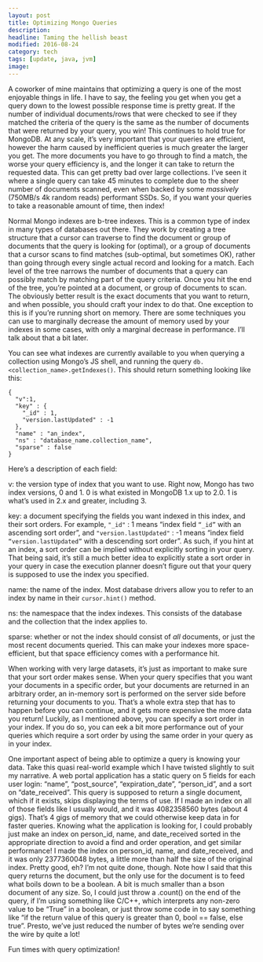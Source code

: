 ```yaml
---
layout: post
title: Optimizing Mongo Queries
description:
headline: Taming the hellish beast
modified: 2016-08-24
category: tech
tags: [update, java, jvm]
image:
---
```

A coworker of mine maintains that optimizing a query is one of the most enjoyable things in life.  I have to say, the feeling you get when you get a query down to the lowest possible response time is pretty great.  If the number of individual documents/rows that were checked to see if they matched the criteria of the query is the same as the number of documents that were returned by your query, you win!  This continues to hold true for MongoDB.  At any scale, it’s very important that your queries are efficient, however the harm caused by inefficient queries is much greater the larger you get.  The more documents you have to go through to find a match, the worse your query efficiency is, and the longer it can take to return the requested data.  This can get pretty bad over large collections.  I’ve seen it where a single query can take 45 minutes to complete due to the sheer number of documents scanned, even when backed by some *massively* (750MB/s 4k random reads) performant SSDs.  So, if you want your queries to take a reasonable amount of time, then index!


Normal Mongo indexes are b-tree indexes.  This is a common type of index in many types of databases out there.  They work by creating a tree structure that a cursor can traverse to find the document or group of documents that the query is looking for (optimal), or a group of documents that a cursor scans to find matches (sub-optimal, but sometimes OK), rather than going through every single actual record and looking for a match.  Each level of the tree narrows the number of documents that a query can possibly match by matching part of the query criteria.  Once you hit the end of the tree, you’re pointed at a document, or group of documents to scan.  The obviously better result is the exact documents that you want to return, and when possible, you should craft your index to do that.  One exception to this is if you’re running short on memory.  There are some techniques you can use to marginally decrease the amount of memory used by your indexes in some cases, with only a marginal decrease in performance.  I’ll talk about that a bit later.

You can see what indexes are currently available to you when querying a collection using Mongo’s JS shell, and running the query `db.<collection_name>.getIndexes()`. This should return something looking like this:

```
{
  "v":1,
  "key" : {
    "_id" : 1,
    "version.lastUpdated" : -1
  },
  "name" : "an_index",
  "ns" : "database_name.collection_name",
  "sparse" : false
}
```

Here’s a description of each field:

v: the version type of index that you want to use. Right now, Mongo has two index versions, 0 and 1. 0 is what existed in MongoDB 1.x up to 2.0. 1 is what’s used in 2.x and greater, including 3.

key: a document specifying the fields you want indexed in this index, and their sort orders. For example, `"_id"` : 1 means “index field `“_id”` with an ascending sort order”, and `"version.lastUpdated"` : -1 means “index field `“version.lastUpdated”` with a descending sort order”. As such, if you hint at an index, a sort order can be implied without explicitly sorting in your query. That being said, it’s still a much better idea to explicitly state a sort order in your query in case the execution planner doesn’t figure out that your query is supposed to use the index you specified.

name: the name of the index. Most database drivers allow you to refer to an index by name in their `cursor.hint()` method.

ns: the namespace that the index indexes. This consists of the database and the collection that the index applies to.

sparse: whether or not the index should consist of *all* documents, or just the most recent documents queried. This can make your indexes more space-efficient, but that space efficiency comes with a performance hit.

When working with very large datasets, it’s just as important to make sure that your sort order makes sense.  When your query specifies that you want your documents in a specific order, but your documents are returned in an arbitrary order, an in-memory sort is performed on the server side before returning your documents to you.  That’s a whole extra step that has to happen before you can continue, and it gets more expensive the more data you return!  Luckily, as I mentioned above, you can specify a sort order in your index.  If you do so, you can eek a bit more performance out of your queries which require a sort order by using the same order in your query as in your index.

One important aspect of being able to optimize a query is knowing your data.  Take this quasi real-world example which I have twisted slightly to suit my narrative.  A web portal application has a static query on 5 fields for each user login: “name”, “post_source”, “expiration_date”, “person_id”, and a sort on “date_received”.  This query is supposed to return a single document, which if it exists, skips displaying the terms of use.  If I made an index on all of those fields like I usually would, and it was 4082358560 bytes (about 4 gigs).  That’s 4 gigs of memory that we could otherwise keep data in for faster queries.  Knowing what the application is looking for, I could probably just make an index on person_id, name, and date_received sorted in the appropriate direction to avoid a find and order operation, and get similar performance!  I made the index on person_id, name, and date_received, and it was only 2377360048 bytes, a little more than half the size of the original index.  Pretty good, eh?  I’m not quite done, though.  Note how I said that this query returns the document, but the only use for the document is to feed what boils down to be a boolean.  A bit is much smaller than a bson document of any size.  So, I could just throw a .count() on the end of the query, if I’m using something like C/C++, which interprets any non-zero value to be “True” in a boolean, or just throw some code in to say something like “if the return value of this query is greater than 0, bool == false, else true”.  Presto, we’ve just reduced the number of bytes we’re sending over the wire by quite a lot!

Fun times with query optimization!
